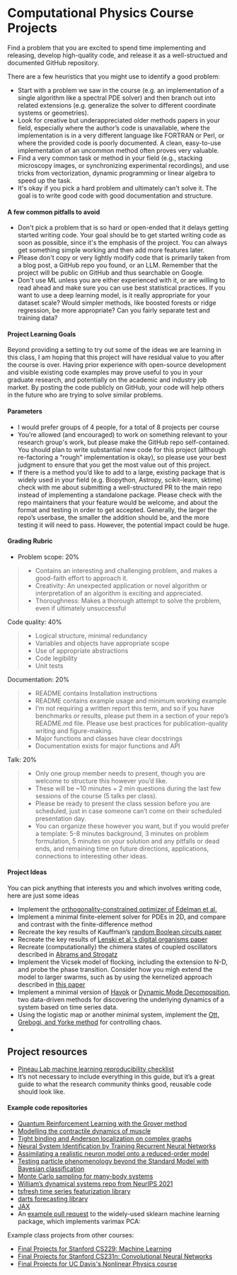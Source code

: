 # Computational Physics Course Projects

Find a problem that you are excited to spend time implementing and releasing, develop high-quality code, and release it as a well-structued and documented GitHub repository.

There are a few heuristics that you might use to identify a good problem:
+ Start with a problem we saw in the course (e.g. an implementation of a single algorithm like a spectral PDE solver) and then branch out into related extensions (e.g. generalize the solver to different coordinate systems or geometries).
+ Look for creative but underappreciated older methods papers in your field, especially where the author’s code is unavailable, where the implementation is in a very different language like FORTRAN or Perl, or where the provided code is poorly documented. A clean, easy-to-use implementation of an uncommon method often proves very valuable.
+ Find a very common task or method in your field (e.g., stacking microscopy images, or synchronizing experimental recordings), and use tricks from vectorization, dynamic programming or linear algebra to speed up the task.
+ It's okay if you pick a hard problem and ultimately can't solve it. The goal is to write good code with good documentation and structure.


#### A few common pitfalls to avoid

+ Don't pick a problem that is so hard or open-ended that it delays getting started writing code. Your goal should be to get started writing code as soon as possible, since it's the emphasis of the project. You can always get something simple working and then add more features later.
+ Please don't copy or very lightly modify code that is primarily taken from a blog post, a GitHub repo you found, or an LLM. Remember that the project will be public on GitHub and thus searchable on Google.
+ Don't use ML unless you are either experienced with it, or are willing to read ahead and make sure you can use best statistical practices. If you want to use a deep learning model, is it really appropriate for your dataset scale? Would simpler methods, like boosted forests or ridge regression, be more appropriate? Can you fairly separate test and training data? 

#### Project Learning Goals

Beyond providing a setting to try out some of the ideas we are learning in this class, I am hoping that this project will have residual value to you after the course is over. Having prior experience with open-source development and visible existing code examples may prove useful to you in your graduate research, and potentially on the academic and industry job market. By posting the code publicly on GitHub, your code will help others in the future who are trying to solve similar problems.

#### Parameters
+ I would prefer groups of 4 people, for a total of 8 projects per course
+ You’re allowed (and encouraged) to work on something relevant to your research group's work, but please make the GitHub repo self-contained. You should plan to write substantial new code for this project (although re-factoring a “rough” implementation is okay), so please use your best judgment to ensure that you get the most value out of this project.
+ If there is a method you’d like to add to a large, existing package that is widely used in your field (e.g. Biopython, Astropy, scikit-learn, sktime) check with me about submitting a well-structured PR to the main repo instead of implementing a standalone package. Please check with the repo maintainers that your feature would be welcome, and about the format and testing in order to get accepted. Generally, the larger the repo’s userbase, the smaller the addition should be, and the more testing it will need to pass. However, the potential impact could be huge. 


#### Grading Rubric
+ Problem scope: 20% 
> + Contains an interesting and challenging problem, and makes a good-faith effort to approach it.
> + Creativity: An unexpected application or novel algorithm or interpretation of an algorithm is exciting and appreciated.
> + Thoroughness: Makes a thorough attempt to solve the problem, even if ultimately unsuccessful

Code quality: 40%
> + Logical structure, minimal redundancy
> + Variables and objects have appropriate scope
> + Use of appropriate abstractions
> + Code legibility
> + Unit tests

Documentation: 20%
> + README contains Installation instructions
> + README contains example usage and minimum working example
> + I’m not requiring a written report this term, and so if you have benchmarks or results, please put them in a section of your repo’s README.md file. Please use best practices for publication-quality writing and figure-making.
> + Major functions and classes have clear docstrings
> + Documentation exists for major functions and API

Talk: 20%
> + Only one group member needs to present, though you are welcome to structure this however you’d like.
> + These will be ~10 minutes + 2 min questions during the last few sessions of the course (5 talks per class).
> + Please be ready to present the class session before you are scheduled, just in case someone can’t come on their scheduled presentation day.
> + You can organize these however you want, but if you would prefer a template: 5-8 minutes background, 3 minutes on problem formulation, 5 minutes on your solution and any pitfalls or dead ends, and remaining time on future directions, applications, connections to interesting other ideas.

#### Project Ideas
You can pick anything that interests you and which involves writing code, here are just some ideas
+ Implement the [orthogonality-constrained optimizer of Edelman et al.](https://arxiv.org/abs/physics/9806030)
+ Implement a minimal finite-element solver for PDEs in 2D, and compare and contrast with the finite-difference method
+ Recreate the key results of Kauffman’s [random Boolean circuits paper](https://www.sciencedirect.com/science/article/abs/pii/0022519369900150)
+ Recreate the key results of [Lenski et al.'s digital organisms paper](https://www.nature.com/articles/23245)
+ Recreate (computationally) the chimera states of coupled oscillators described in [Abrams and Strogatz](https://journals.aps.org/prl/abstract/10.1103/PhysRevLett.101.084103)
+ Implement the Vicsek model of flocking, including the extension to N-D, and probe the phase transition. Consider how you migh extend the model to larger swarms, such as by using the kernelized approach described in [this paper](https://journals.aps.org/pre/abstract/10.1103/PhysRevE.105.014213)
+ Implement a minimal version of [Havok](https://www.nature.com/articles/s41467-017-00030-8) or [Dynamic Mode Decomposition](https://en.wikipedia.org/wiki/Dynamic_mode_decomposition), two data-driven methods for discovering the underlying dynamics of a system based on time series data.
+ Using the logistic map or another minimal system, implement the [Ott, Grebogi, and Yorke method](https://link.aps.org/doi/10.1103/PhysRevLett.64.1196) for controlling chaos.
+ 

## Project resources
+ [Pineau Lab machine learning reproducibility checklist](https://github.com/paperswithcode/releasing-research-code)
+ It’s not necessary to include everything in this guide, but it’s a great guide to what the research community thinks good, reusable code should look like.

#### Example code repositories
+ [Quantum Reinforcement Learning with the Grover method](https://github.com/jiangzz-lab/GroverQLearning)
+ [Modelling the contractile dynamics of muscle](https://github.com/jakemcgrath1999/muscle_model)
+ [Tight binding and Anderson localization on complex graphs](https://github.com/ravikoka/qgraph)
+ [Neural System Identification by Training Recurrent Neural Networks](https://github.com/liuyuezhang/nsi)
+ [Assimilating a realistic neuron model onto a reduced-order model](https://github.com/sepstein22/computational_brain)
+ [Testing particle phenomenology beyond the Standard Model with Bayesian classification](https://github.com/ramreddy-physics/Madgraph_Search)
+ [Monte Carlo sampling for many-body systems](https://github.com/Potatoasad/Computational-Physics-Final-Project)
+ [William’s dynamical systems repo from NeurIPS 2021](https://github.com/williamgilpin/dysts)
+ [tsfresh time series featurization library](https://github.com/blue-yonder/tsfresh)
+ [darts forecasting library](https://github.com/unit8co/darts)
+ [JAX](https://github.com/google/jax)
+ An [example pull request](https://github.com/scikit-learn/scikit-learn/issues/2688) to the widely-used sklearn machine learning package, which implements varimax PCA: 


Example class projects from other courses:
+ [Final Projects for Stanford CS229: Machine Learning](https://cs229.stanford.edu/proj2021spr/)
+ [Final Projects for Stanford CS231n: Convolutional Neural Networks](http://cs231n.stanford.edu/2017/reports.html)
+ [Final Projects for UC Davis's Nonlinear Physics course](http://csc.ucdavis.edu/~chaos/courses/nlp/Projects2009/Projects2009.html)
